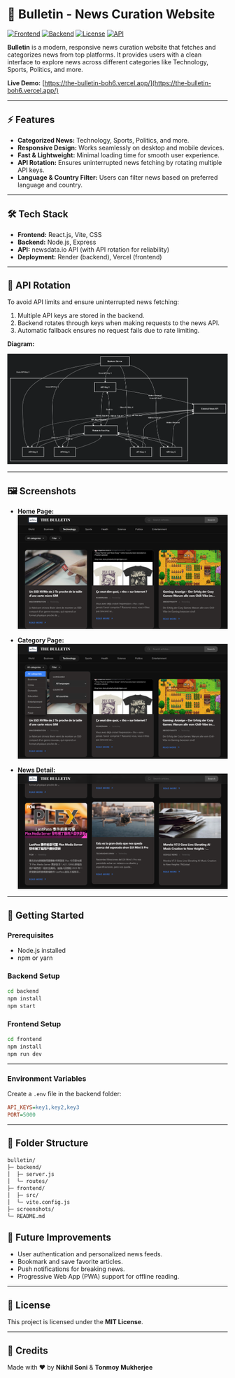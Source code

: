 # 📰 Bulletin - News Curation Website

[![Frontend](https://img.shields.io/badge/Frontend-React-blue)](https://reactjs.org/)
[![Backend](https://img.shields.io/badge/Backend-Node.js-green)](https://nodejs.org/)
[![License](https://img.shields.io/badge/License-MIT-yellow)](LICENSE)
[![API](https://img.shields.io/badge/API-newsdata.io-orange)](https://newsdata.io/)


**Bulletin** is a modern, responsive news curation website that fetches and categorizes news from top platforms. It provides users with a clean interface to explore news across different categories like Technology, Sports, Politics, and more.  

**Live Demo:** [https://the-bulletin-boh6.vercel.app/](https://the-bulletin-boh6.vercel.app/)

---

## ⚡ Features

- **Categorized News:** Technology, Sports, Politics, and more.
- **Responsive Design:** Works seamlessly on desktop and mobile devices.
- **Fast & Lightweight:** Minimal loading time for smooth user experience.
- **API Rotation:** Ensures uninterrupted news fetching by rotating multiple API keys.
- **Language & Country Filter:** Users can filter news based on preferred language and country.

---

## 🛠 Tech Stack

- **Frontend:** React.js, Vite, CSS
- **Backend:** Node.js, Express
- **API:** newsdata.io API (with API rotation for reliability)
- **Deployment:** Render (backend), Vercel (frontend)

---

## 🔄 API Rotation

To avoid API limits and ensure uninterrupted news fetching:

1. Multiple API keys are stored in the backend.
2. Backend rotates through keys when making requests to the news API.
3. Automatic fallback ensures no request fails due to rate limiting.

**Diagram:**

![API Rotation Diagram](./screenshots/api-rotation.png)

---

## 🖼 Screenshots

- **Home Page:**  
  ![Home Page](./screenshots/home.png)

- **Category Page:**  
  ![Category Page](./screenshots/category.png)

- **News Detail:**  
  ![News Detail](./screenshots/news-detail.png)

---

## 🚀 Getting Started

### Prerequisites
- Node.js installed
- npm or yarn

### Backend Setup
```bash
cd backend
npm install
npm start
```

### Frontend Setup
```bash
cd frontend
npm install
npm run dev
```
---

### Environment Variables

Create a `.env` file in the backend folder:
```ini
API_KEYS=key1,key2,key3
PORT=5000
```
---

## 📂 Folder Structure
```text
bulletin/
├─ backend/
│  ├─ server.js
│  └─ routes/
├─ frontend/
│  ├─ src/
│  └─ vite.config.js
├─ screenshots/
└─ README.md
```

## 📌 Future Improvements

- User authentication and personalized news feeds.
- Bookmark and save favorite articles.
- Push notifications for breaking news.
- Progressive Web App (PWA) support for offline reading.


---

## 📄 License

This project is licensed under the **MIT License**.


---

## 🤝 Credits

Made with ❤️ by **Nikhil Soni** & **Tonmoy Mukherjee**


